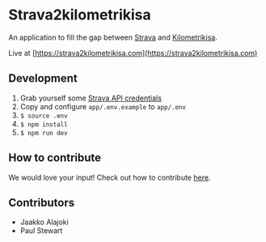 # Strava2kilometrikisa

An application to fill the gap between [Strava](https://strava.com/) and [Kilometrikisa](https://www.kilometrikisa.fi/).

Live at [https://strava2kilometrikisa.com](https://strava2kilometrikisa.com)

## Development

1. Grab yourself some [Strava API credentials](https://developers.strava.com)
1. Copy and configure `app/.env.example` to `app/.env`
1. `$ source .env`
1. `$ npm install`
1. `$ npm run dev`

## How to contribute

We would love your input! Check out how to contribute [here](./.github/CONTRIBUTING.md).

## Contributors

- Jaakko Alajoki
- Paul Stewart
